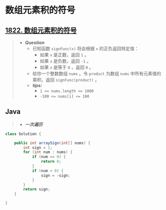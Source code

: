 # 数组元素积的符号

## [1822. 数组元素积的符号](https://leetcode.cn/problems/sign-of-the-product-of-an-array/)

> - ***Question***
>   - 已知函数 `signFunc(x)` 将会根据 `x` 的正负返回特定值：
>     - 如果 `x` 是正数，返回 `1` 。
>     - 如果 `x` 是负数，返回 `-1` 。
>     - 如果 `x` 是等于 `0` ，返回 `0` 。
>   - 给你一个整数数组 `nums` 。令 `product` 为数组 `nums` 中所有元素值的乘积。返回 `signFunc(product)` 。
>   - ***tips:***
>     - `1 <= nums.length <= 1000`
>     - `-100 <= nums[i] <= 100`

## Java

> - ***一次遍历***

```java
class Solution {

    public int arraySign(int[] nums) {
        int sign = 1;
        for (int num : nums) {
            if (num == 0) {
                return 0;
            }
            if (num < 0) {
                sign = -sign;
            }
        }
        return sign;
    }

}
```
